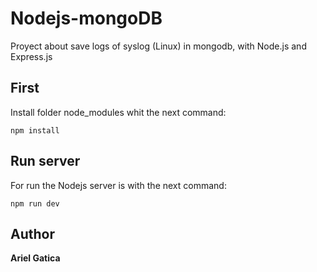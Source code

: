 # Nodejs-mongoDB
Proyect about save logs of syslog (Linux) in mongodb, with Node.js and Express.js


## First
Install folder node_modules whit the next command:
```
npm install
```

## Run server
For run the Nodejs server is with the next command:
```
npm run dev
```
## Author
**Ariel Gatica**
